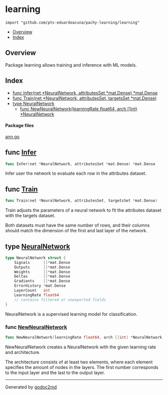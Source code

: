 

# learning
`import "github.com/pts-eduardoacuna/pachy-learning/learning"`

* [Overview](#pkg-overview)
* [Index](#pkg-index)

## <a name="pkg-overview">Overview</a>
Package learning allows training and inference with ML models.




## <a name="pkg-index">Index</a>
* [func Infer(net *NeuralNetwork, attributesSet *mat.Dense) *mat.Dense](#Infer)
* [func Train(net *NeuralNetwork, attributesSet, targetsSet *mat.Dense)](#Train)
* [type NeuralNetwork](#NeuralNetwork)
  * [func NewNeuralNetwork(learningRate float64, arch []int) *NeuralNetwork](#NewNeuralNetwork)


#### <a name="pkg-files">Package files</a>
[ann.go](/src/github.com/pts-eduardoacuna/pachy-learning/learning/ann.go) 





## <a name="Infer">func</a> [Infer](/src/target/ann.go?s=3177:3244#L91)
``` go
func Infer(net *NeuralNetwork, attributesSet *mat.Dense) *mat.Dense
```
Infer user the network to evaluate each row in the attributes dataset.



## <a name="Train">func</a> [Train](/src/target/ann.go?s=2236:2304#L62)
``` go
func Train(net *NeuralNetwork, attributesSet, targetsSet *mat.Dense)
```
Train adjusts the parameters of a neural network to fit the attributes dataset with
the targets dataset.

Both datasets must have the same number of rows, and their columns should match the
dimension of the first and last layer of the network.




## <a name="NeuralNetwork">type</a> [NeuralNetwork](/src/target/ann.go?s=212:535#L2)
``` go
type NeuralNetwork struct {
    Signals      []*mat.Dense
    Outputs      []*mat.Dense
    Weights      []*mat.Dense
    Deltas       []*mat.Dense
    Gradients    []*mat.Dense
    ErrorHistory *mat.Dense
    LayerCount   int
    LearningRate float64
    // contains filtered or unexported fields
}
```
NeuralNetwork is a supervised learning model for classification.







### <a name="NewNeuralNetwork">func</a> [NewNeuralNetwork](/src/target/ann.go?s=838:908#L21)
``` go
func NewNeuralNetwork(learningRate float64, arch []int) *NeuralNetwork
```
NewNeuralNetwork creates a NeuralNetwork with the given learning rate and architecture.

The architecture consists of at least two elements, where each element specifies the amount of
nodes in the layers. The first number corresponds to the input layer and the last to the output
layer.









- - -
Generated by [godoc2md](http://godoc.org/github.com/davecheney/godoc2md)
